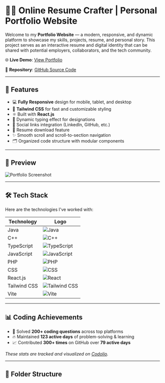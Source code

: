 # 🧑‍💼 Online Resume Crafter | Personal Portfolio Website

Welcome to my **Portfolio Website** — a modern, responsive, and dynamic platform to showcase my skills, projects, resume, and personal story. This project serves as an interactive resume and digital identity that can be shared with potential employers, collaborators, and the tech community.

🌐 **Live Demo**: [View Portfolio](https://portfolionew-orcin-pi.vercel.app/)

📁 **Repository**: [GitHub Source Code](https://github.com/TheKhushant/online-resume-crafter)

---

## 🚀 Features

- 💻 **Fully Responsive** design for mobile, tablet, and desktop
- 🎨 **Tailwind CSS** for fast and customizable styling
- ⚛️ Built with **React.js**
- 🧠 Dynamic typing effect for designations
- 🔗 Social links integration (LinkedIn, GitHub, etc.)
- 📄 Resume download feature
- ✨ Smooth scroll and scroll-to-section navigation
- 🗂️ Organized code structure with modular components

---

## 📸 Preview

![Portfolio Screenshot](https://user-images.githubusercontent.com/your-image-link.png) <!-- Replace with actual screenshot -->

---

## 🛠️ Tech Stack

Here are the technologies I've worked with:

| Technology | Logo |
|------------|------|
| Java       | ![Java](https://img.shields.io/badge/Java-ED8B00?style=for-the-badge&logo=java&logoColor=white) |
| C++        | ![C++](https://img.shields.io/badge/C++-00599C?style=for-the-badge&logo=c%2B%2B&logoColor=white) |
| TypeScript | ![TypeScript](https://img.shields.io/badge/TypeScript-007ACC?style=for-the-badge&logo=typescript&logoColor=white) |
| JavaScript | ![JavaScript](https://img.shields.io/badge/JavaScript-F7DF1E?style=for-the-badge&logo=javascript&logoColor=black) |
| PHP        | ![PHP](https://img.shields.io/badge/PHP-777BB4?style=for-the-badge&logo=php&logoColor=white) |
| CSS        | ![CSS](https://img.shields.io/badge/CSS-1572B6?style=for-the-badge&logo=css3&logoColor=white) |
| React.js   | ![React](https://img.shields.io/badge/React-20232A?style=for-the-badge&logo=react&logoColor=61DAFB) |
| Tailwind CSS | ![Tailwind CSS](https://img.shields.io/badge/Tailwind_CSS-38B2AC?style=for-the-badge&logo=tailwind-css&logoColor=white) |
| Vite       | ![Vite](https://img.shields.io/badge/Vite-646CFF?style=for-the-badge&logo=vite&logoColor=white) |

---

## 📊 Coding Achievements

- 🧠 Solved **200+ coding questions** across top platforms
- 🔥 Maintained **123 active days** of problem-solving & learning
- 📈 Contributed **300+ times** on GitHub over **79 active days**

*These stats are tracked and visualized on [Codolio](https://codolio.com/profile/KhushantWankhede).*

---

## 📂 Folder Structure

